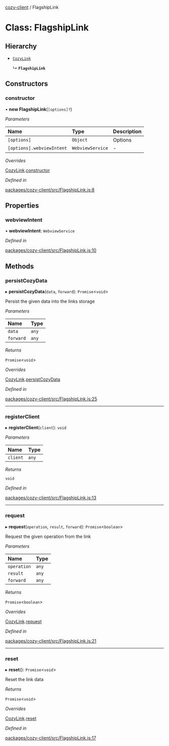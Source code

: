 [cozy-client](../README.md) / FlagshipLink

# Class: FlagshipLink

## Hierarchy

*   [`CozyLink`](CozyLink.md)

    ↳ **`FlagshipLink`**

## Constructors

### constructor

• **new FlagshipLink**(`[options]?`)

*Parameters*

| Name | Type | Description |
| :------ | :------ | :------ |
| `[options]` | `Object` | Options |
| `[options].webviewIntent` | `WebviewService` | - |

*Overrides*

[CozyLink](CozyLink.md).[constructor](CozyLink.md#constructor)

*Defined in*

[packages/cozy-client/src/FlagshipLink.js:8](https://github.com/cozy/cozy-client/blob/master/packages/cozy-client/src/FlagshipLink.js#L8)

## Properties

### webviewIntent

• **webviewIntent**: `WebviewService`

*Defined in*

[packages/cozy-client/src/FlagshipLink.js:10](https://github.com/cozy/cozy-client/blob/master/packages/cozy-client/src/FlagshipLink.js#L10)

## Methods

### persistCozyData

▸ **persistCozyData**(`data`, `forward`): `Promise`<`void`>

Persist the given data into the links storage

*Parameters*

| Name | Type |
| :------ | :------ |
| `data` | `any` |
| `forward` | `any` |

*Returns*

`Promise`<`void`>

*Overrides*

[CozyLink](CozyLink.md).[persistCozyData](CozyLink.md#persistcozydata)

*Defined in*

[packages/cozy-client/src/FlagshipLink.js:25](https://github.com/cozy/cozy-client/blob/master/packages/cozy-client/src/FlagshipLink.js#L25)

***

### registerClient

▸ **registerClient**(`client`): `void`

*Parameters*

| Name | Type |
| :------ | :------ |
| `client` | `any` |

*Returns*

`void`

*Defined in*

[packages/cozy-client/src/FlagshipLink.js:13](https://github.com/cozy/cozy-client/blob/master/packages/cozy-client/src/FlagshipLink.js#L13)

***

### request

▸ **request**(`operation`, `result`, `forward`): `Promise`<`boolean`>

Request the given operation from the link

*Parameters*

| Name | Type |
| :------ | :------ |
| `operation` | `any` |
| `result` | `any` |
| `forward` | `any` |

*Returns*

`Promise`<`boolean`>

*Overrides*

[CozyLink](CozyLink.md).[request](CozyLink.md#request)

*Defined in*

[packages/cozy-client/src/FlagshipLink.js:21](https://github.com/cozy/cozy-client/blob/master/packages/cozy-client/src/FlagshipLink.js#L21)

***

### reset

▸ **reset**(): `Promise`<`void`>

Reset the link data

*Returns*

`Promise`<`void`>

*Overrides*

[CozyLink](CozyLink.md).[reset](CozyLink.md#reset)

*Defined in*

[packages/cozy-client/src/FlagshipLink.js:17](https://github.com/cozy/cozy-client/blob/master/packages/cozy-client/src/FlagshipLink.js#L17)
